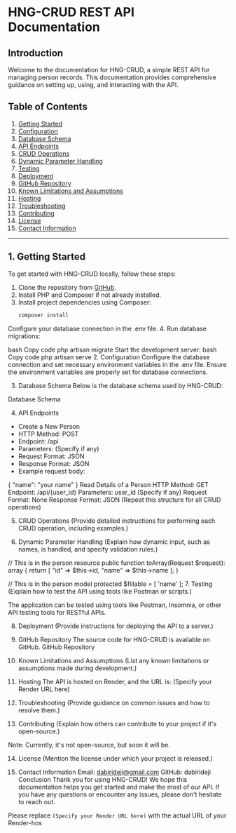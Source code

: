 # HNG-CRUD REST API Documentation

## Introduction

Welcome to the documentation for HNG-CRUD, a simple REST API for managing person records. This documentation provides comprehensive guidance on setting up, using, and interacting with the API.

## Table of Contents
1. [Getting Started](#1-getting-started)
2. [Configuration](#2-configuration)
3. [Database Schema](#3-database-schema)
4. [API Endpoints](#4-api-endpoints)
5. [CRUD Operations](#5-crud-operations)
6. [Dynamic Parameter Handling](#6-dynamic-parameter-handling)
7. [Testing](#7-testing)
8. [Deployment](#8-deployment)
9. [GitHub Repository](#9-github-repository)
10. [Known Limitations and Assumptions](#10-known-limitations-and-assumptions)
11. [Hosting](#11-hosting)
12. [Troubleshooting](#12-troubleshooting)
13. [Contributing](#13-contributing)
14. [License](#14-license)
15. [Contact Information](#15-contact-information)

---

## 1. Getting Started

To get started with HNG-CRUD locally, follow these steps:

1. Clone the repository from [GitHub](https://github.com/yourusername/yourrepository).
2. Install PHP and Composer if not already installed.
3. Install project dependencies using Composer:
   ```bash
   composer install
Configure your database connection in the .env file.
4. Run database migrations:

bash
Copy code
php artisan migrate
Start the development server:
bash
Copy code
php artisan serve
2. Configuration
Configure the database connection and set necessary environment variables in the .env file. Ensure the environment variables are properly set for database connections.

3. Database Schema
Below is the database schema used by HNG-CRUD:

Database Schema

4. API Endpoints
- Create a New Person
- HTTP Method: POST
- Endpoint: /api
- Parameters: (Specify if any)
- Request Format: JSON
- Response Format: JSON
- Example request body:


{
   "name": "your name"
}
Read Details of a Person
HTTP Method: GET
Endpoint: /api/{user_id}
Parameters: user_id (Specify if any)
Request Format: None
Response Format: JSON
(Repeat this structure for all CRUD operations)

5. CRUD Operations
(Provide detailed instructions for performing each CRUD operation, including examples.)

6. Dynamic Parameter Handling
(Explain how dynamic input, such as names, is handled, and specify validation rules.)


// This is in the person resource
public function toArray(Request $request): array
{
    return [
        "id" => $this->id,
        "name" => $this->name
    ];
}

// This is in the person model
protected $fillable = [
    'name'
];
7. Testing
(Explain how to test the API using tools like Postman or scripts.)

The application can be tested using tools like Postman, Insomnia, or other API testing tools for RESTful APIs.

8. Deployment
(Provide instructions for deploying the API to a server.)

9. GitHub Repository
The source code for HNG-CRUD is available on GitHub. GitHub Repository

10. Known Limitations and Assumptions
(List any known limitations or assumptions made during development.)

11. Hosting
The API is hosted on Render, and the URL is: (Specify your Render URL here)

12. Troubleshooting
(Provide guidance on common issues and how to resolve them.)

13. Contributing
(Explain how others can contribute to your project if it's open-source.)

Note: Currently, it's not open-source, but soon it will be.

14. License
(Mention the license under which your project is released.)

15. Contact Information
Email: dabirideji@gmail.com
GitHub: dabirideji
Conclusion
Thank you for using HNG-CRUD! We hope this documentation helps you get started and make the most of our API. If you have any questions or encounter any issues, please don't hesitate to reach out.



Please replace `(Specify your Render URL here)` with the actual URL of your Render-hos
